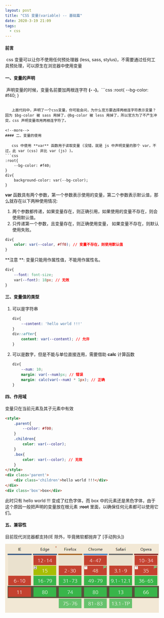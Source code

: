 ```yaml
---
layout: post
title: "CSS 变量(variable) -- 基础篇"
date: 2020-3-19 21:09
tags: 
  - css
---
```


#### 前言

​	css 变量可以让你不使用任何预处理器 (less, sass, stylus)，不需要通过任何工具预处理，可以原生在浏览器中使用变量

#### 一、变量的声明

​	声明变量的时候，变量名前要加两根连字符 **(- -)**。
​```css
:root{
    --bg-color: #f40;
}
```

​	上面代码中，声明了一个css变量，你可能会问，为什么官方要选择两根连字符表示变量？因为 $bg-color 被 sass 用掉了，@bg-color 被 less 用掉了，所以官方为了不产生冲突，css 声明变量改用两根连字符了。

<!--more-->
#### 二、变量的使用

​	css 中使用 **var** 函数用于读取变量 (没错，就是 js 中声明变量的那个 var，不过，此 var (css) 非比 var (js) )。
```css
:root{
    --bg-color: #f40;
}
div{
    background-color: var(--bg-color);
}
```

**var** 函数具有两个参数，第一个参数表示使用的变量，第二个参数表示默认值，那么就存在以下两种使用情况:

1. 两个参数都传递，如果变量存在，则正确引用，如果使用的变量不存在，则会使用默认值。
2. 只传递第一个参数，且变量存在，则正确使用变量， 如果变量不存在，则默认使用失败。

```css
div{
    color: var(--color, #ff0); // 变量不存在，则使用默认值
}
```

**注意 **: 变量只能用作属性值，不能用作属性名。

```css
div{
    --font: font-size;
    var(--font): 18px; // 无效
}
```

#### 三、变量值的类型

1. 可以是字符串

   ```css
   div{
       --content: 'hello world !!!'
   }
   div::after{
       content: var(--content); // 允许
   }
   ```

2. 可以是数字，但是不能与单位直接连用，需要借助 **calc** 计算函数

   ```css
   div{
       --num: 10;
       margin: var(--num)px; // 错误
       margin: calc(var(--num) * 1px); // 正确
   }
   ```

#### 四、作用域

变量只在当前元素及其子元素中有效

```html
<style>
    .parent{
        --color: #f00;
    }
    .children{
        color: var(--color);
    }
    .box{
        color: var(--color); // 无效
    }
</style>
<div class='parent'>
    <div class='children'>hello world !!!</div>
</div>
<div class='box'>box</div>
```

此时只有 hello world !!! 变成了红色字体，而 box 中的元素还是黑色字体，由于这个原因一般把声明的变量放在根元素 **:root** 里面，以确保任何元素都可以使用它们。

#### 五、兼容性

目前现代浏览器都支持(IE 除外，毕竟微软都抛弃了 [手动狗头])

![css变量兼容性](/assets/blogImg/css-variable.png)